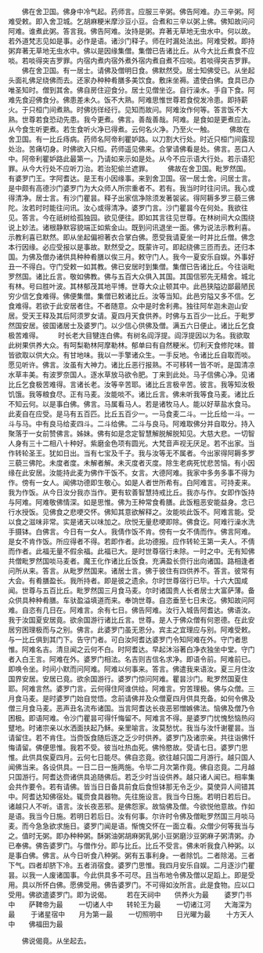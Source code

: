 <!-- { "loadSidebar": true } -->
　　佛在舍卫国。佛身中冷气起。药师言。应服三辛粥。佛告阿难。办三辛粥。阿难受敕。即入舍卫城。乞胡麻粳米摩沙豆小豆。合煮和三辛以粥上佛。佛知故问问阿难。谁煮此粥。答言我。佛告阿难。汝持是粥。弃著无草地无虫水中。何以故。若外道梵志见如是事。必作是语。诸沙门释子。师在时漏处法出。阿难受敕。即持粥弃著无草地无虫水中。佛以是因缘集僧。集僧已告诸比丘。从今大比丘煮食不应啖。若啖得突吉罗罪。内宿内煮内宿外煮外宿内煮自煮不应啖。若啖得突吉罗罪。
　　佛在舍卫国。有一居士。请佛及僧明日食。佛默然受。居士知佛受已。从坐起头面礼佛足绕佛而去。还家办种种肴膳多美饮食。敷床坐褥。遣使白佛。食具已办唯圣知时。僧到其舍。佛自房住迎食分。居士见僧坐讫。自行澡水。手自下食。阿难先食迎佛食分。佛患差未久。饭不大熟。阿难思惟世尊若食傥发冷患。即持薪火。于只桓门间煮熟。时佛彷徉经行。见知而故问。阿难汝作何等。答言饭不大熟。世尊若食恐动先患。我今更煮。佛言。善哉善哉。阿难。是食如是更煮应法。从今食生听更煮。若生食听火净已得煮。云何名火净。乃至火一触。
　　佛故在舍卫国。有一比丘痔病。药师名阿帝利瞿妒路。以刀割大行处。时近只桓门间露现处治。苦痛切身。时佛欲入只桓。药师遥见佛来。合掌请佛看是处。佛言。恶口人中。阿帝利瞿妒路此最第一。乃请如来示如是处。从今不应示语大行处。若示语犯罪。从今大行处不应听刀治。若治犯偷兰遮罪。
　　佛故在舍卫国。毗罗然国。有婆罗门王。字阿耆达。是王有小因缘事。来到舍卫国。宿一居士舍。问居士言。是中颇有高德沙门婆罗门为大众师人所宗重者不。若有。我当时时往问讯。我心或得清净。居士言。有沙门瞿昙。释子出家信净除须发著袈裟。得阿耨多罗三藐三佛陀。汝若时时能往问讯。汝心或得清净。婆罗门言。沙门瞿昙今在何处。我欲往见。答言。今在祇树给孤独园。欲见便往。即如其言往见世尊。在林树间大众围绕说上妙法。诸根静默容貌端正如紫金山。既到问讯退坐一面。佛为说法示教利喜。示教利喜已默然。即从坐起偏袒著衣合掌白佛。愿受我请夏坐一时并比丘僧。佛念本行因缘。必应受报以是事故。默然受之。既蒙许可。即起绕佛三匝而去。还归本国。为佛及僧办诸供具种种肴膳以俟三月。敕守门人。我今一夏安乐自娱。外事好丑一不得白。守门受敕一如其教。佛已安居时到集僧。集僧已告诸比丘。今往诣毗罗然国。诸比丘言。敬如佛教。佛与五百大众俱入其国。其国信邪先无精舍。城北有林。号曰胜叶波。其林郁茂其地平博。世尊大众止顿其中。此邑狭隘边鄙最陋民穷少信乞食难得。佛便集僧。集僧已敕诸比丘。汝等当知。此邑穷隘又多不信。乞食难得。若欲于此安居者住。不者随意。众中是时舍利弗。独往阿牟迦未迦山安居。受天王释及其后阿须罗女请。夏四月天食供养。时佛与五百少一比丘。于毗罗然国安居。彼国诸居士及婆罗门。以少信心供佛及僧。满五六日便止。诸比丘乞食极苦难得。
　　时长老大目犍连白佛。有树名阎浮提。阎浮提因以为名。我欲取此树果供养大众。有呵梨勒林阿摩勒林。郁单曰有自然粳米。忉利天食修陀味。普皆欲取以供大众。有甘地味。我以一手擎诸众生。一手反地。令诸比丘自取而啖。愿见听许。佛言。汝虽有大神力。诸比丘恶行报熟。不可移转一皆不听。是国清凉水草丰美。有波罗奈国人。逐水草放马欲令肥。丁来到此处。马子信佛心净。见诸比丘乞食极苦难得。言诸长老。汝等辛苦耶。诸比丘言极辛苦。彼言。我等知汝极饥饿。我等粮食尽。正有马麦。汝能啖不。诸比丘言。佛未听我等食马麦。诸比丘不知云何。以是事白佛。佛言。马属看马人。若是诸牧马人。能以好草盐水食马。此麦自在应受。是马有五百匹。比丘五百少一。一马食麦二斗。一比丘给一斗。一斗与马。中有良马给麦四斗。二斗给佛。二斗与良马。阿难取佛分并自取分。持入聚落于一女前赞佛言。姊妹。佛有如是念定智慧解脱解脱知见。大慈大悲。一切智人身有三十二相八十种好。紫磨金色项有圆光。大梵音声视无厌足。若不出家。当作转轮圣王。犹如日出。当有七宝及千子。我与汝等无不属者。今出家得阿耨多罗三藐三佛陀。未度者度。未解者解。未灭度者灭度。除生老病死忧悲苦恼。有小因缘在此安居。汝能持此麦为佛作干饭不。女言。大德阿难。我家中多务多事不得为作。傍有一女人。闻佛功德即生敬心。如是人者世所希有。白阿难言。可持麦来。我为作饭。从今日汝分我亦当作。更有软善智慧持戒比丘。我亦与作。女即作饭持与阿难。阿难敬佛情深。如是思惟。佛为王种常食肴膳。此饭粗恶安能益身。念已行水授饭。见佛食之悲哽交怀。佛知其意欲解释之。汝能啖此饭不。阿难言能。受以食之滋味非常。实是诸天以味加之。欣悦无量悲哽即除。佛食讫。阿难行澡水洗手摄钵。白佛言。今日有一女人。我倩作饭不肯。傍有一女不倩而作。佛言阿难。是女不肯作饭。所应得者不得。若即作者。此功德报。应作转轮王第一夫人。不倩而作者。此福无量不假余福。此福已大。是时世尊宿行未除。一时之中。无有知佛共僧毗罗然国啖马麦者。魔王化作诸比丘饭食。充满盈长赍行出向诸国。路相逢者问所从来。答言。从毗罗然国来。诸居士言。佛于彼住有四供养不。答言。彼常有大会。有肴膳盈长。我所持者。即是彼之遗余。尔时世尊宿行已毕。十六大国咸闻。世尊与五百比丘。毗罗然国三月食马麦。尔时诸国贵人长者居士大富萨薄。备众供具种种肴膳。车驮盈溢填道而来。奉饷世尊。自恣垂至七日未讫。佛知故问阿难。自恣有几日在。阿难言。余有七日。佛告阿难。汝行入城告阿耆达。佛语汝。我于汝国夏安居竟。欲余国游行诸比丘言。世尊。是人于佛众僧有何恩德。在此安居穷困理极而与之别。佛言。此婆罗门虽无恩分。宾主之宜理应与别。阿难受敕。与一比丘俱到其门下。告守门者。可白汝阿耆达婆罗门令知阿难在外。守门者思惟。阿难名吉。清旦闻之云何不白。时阿耆达。早起沐浴著白净衣独坐中堂。守门者入白王言。阿难在外。婆罗门相法。名吉则吉信名求净。即语令前。阿难前已。即唤令坐。时间小默而问阿难。阿难以何事来。答言。佛遣我来语汝。夏三月住汝国界安居。安居已竟。欲余国游行。婆罗门惊问阿难。瞿昙沙门。毗罗然国夏住耶。阿难言然。婆罗门言。云何得住阿谁供给。阿难言。穷苦理极。佛与众僧。三月食马麦。是时婆罗门始自觉悟。念前请佛并及众僧夏四月供具充备。如何令佛及僧三月食马麦。恶声丑名流布诸国。当言阿耆达长夜恶邪憎嫉佛法。恼佛及僧乃令困极。即语阿难。令沙门瞿昙可得忏悔留不。阿难言不得。是婆罗门忧愧愁恼热闷躄地。时诸宗亲以水洒面扶起乃稣。亲里喻言。汝莫愁忧。我当与汝忏谢瞿昙。当请留住。若不肯住。当赍饭食随后逐之乏少时供养。婆罗门及诸宗亲。共往诣佛忏悔请留。佛便思惟。我若不受。彼当吐热血死。佛怜愍故。受请七日。婆罗门思惟。此供具俟夏四月。云何七日能尽。佛自恣竟。欲往越只国二月游行。越只国人闻佛当来。各设供具。一日二日一施两施。令毕二月次第作竟。佛自恣竟。二月越只国游行。阿耆达赍诸供具追随佛后。若乏少时当设供养。越只诸人闻已。相率集会共作要令。若有请佛。皆当日日备具前食后食怛钵那无令乏少。莫使异人间错其中。阿耆达知佛宿处。辄赍食具器物。先往施设言。我当今日施。若明日若后日。诸越只人不听。语言。汝长夜恶邪。是佛怨家。故恼佛及僧。今欲悦他意故。作如是语。我当今日施。若明日若后日。汝有何事。尔许时令佛及僧毗罗然国三月啖马麦。而今急急欲求施日。婆罗门闻是语。惭愧交怀在一面立看。众僧少何等我当与之。值时无粥。即办种种粥。酥粥油粥胡麻粥乳粥小豆粥磨沙豆粥麻子粥清粥。办已奉佛。佛告婆罗门。与僧作分。即与比丘。比丘不受言。佛未听我食八种粥。以是事白佛。佛言。从今日听食八种粥。粥有五事利身。一者除饥。二者除渴。三者下气。四者却脐下冷。五者消宿食。婆罗门思惟。我四月安乐自娱。二月逐沙门瞿昙。以我一人废诸国事。今此供具多不可尽。且当布地令佛及僧以足蹈上。即是受用。具以所怀白佛。愿佛受用。佛告婆罗门。不可得如汝所言。此是食物。应以口受用。佛欲遣婆罗门。即为说偈。
　　若在天祠中　　供养火为最
　　婆罗门书中　　萨鞞帝为最
　　一切诸人中　　转轮王为最
　　一切诸江河　　大海深为最
　　于诸星宿中　　月为第一最
　　一切照明中　　日光曜为最
　　十方天人中　　佛福田为最

　　佛说偈竟。从坐起去。

